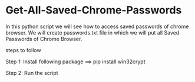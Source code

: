 # Get-All-Saved-Chrome-Passwords
In this python script we will see how to access saved passwords of chrome browser. 
We will create passwords.txt file in which we will put all Saved Passwords of Chrome Browser. 

steps to follow

Step 1: Install following package ==> pip install win32crypt

Step 2: Run the script
